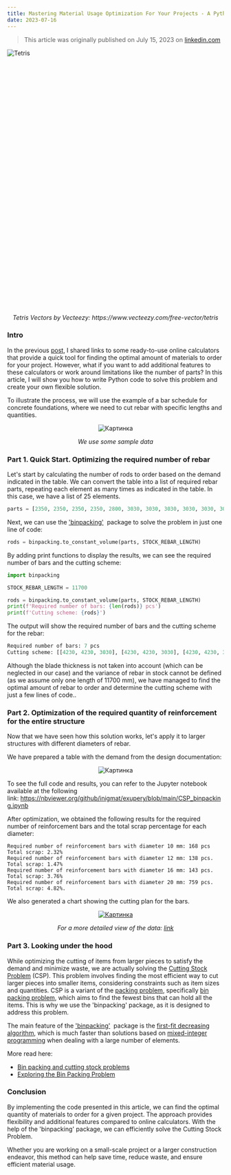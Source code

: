 ```yaml
---
title: Mastering Material Usage Optimization For Your Projects - A Python-Powered Solution
date: 2023-07-16
---
```


>This article was originally published on July 15, 2023 on [linkedin.com](https://www.linkedin.com/pulse/mastering-material-usage-optimization-your-projects-ilgiz-nigmatullin)

<style>
  .trimmed-cover {
  object-fit: cover;
  width: 100%;
  height: 600px;
  overflow: hidden;
  object-position: center 40%;
}
</style>

<div class="trimmed-cover">
  <img src="https://github.com/inigmat/home/assets/62841094/fe487086-a2b1-492d-94aa-3e6c07b7da50" alt="Tetris">
</div>

<p align="center">
  <em>Tetris Vectors by Vecteezy: https://www.vecteezy.com/free-vector/tetris</em>
</p>

### Intro

In the previous [post](https://inigmat.github.io/home/2023/06/27/Cutting_calcs.html), I shared links to some ready-to-use online calculators that provide a quick tool for finding the optimal amount of materials to order for your project. However, what if you want to add additional features to these calculators or work around limitations like the number of parts? In this article, I will show you how to write Python code to solve this problem and create your own flexible solution.

To illustrate the process, we will use the example of a bar schedule for concrete foundations, where we need to cut rebar with specific lengths and quantities.

<p align="center">
  <img src="https://media.licdn.com/dms/image/D4E12AQHkIKi1cCBszg/article-inline_image-shrink_1500_2232/0/1689400156113?e=1695254400&v=beta&t=goz9fIxjZbQBzIgsvGnK0ojfAdtdflAJIbQTquwJmKQ" alt="Картинка">
</p>

<p align="center">
  <em>We use some sample data</em>
</p>

### Part 1. Quick Start. Optimizing the required number of rebar 

Let's start by calculating the number of rods to order based on the demand indicated in the table. We can convert the table into a list of required rebar parts, repeating each element as many times as indicated in the table. In this case, we have a list of 25 elements.

```python
parts = [2350, 2350, 2350, 2350, 2800, 3030, 3030, 3030, 3030, 3030, 3030, 3030, 3030, 3030, 3030, 3030, 3030, 3030, 3030, 4230, 4230, 4230, 4230, 4230, 4230]
```

Next, we can use the ['binpacking](https://pypi.org/project/binpacking/#description)['](https://pypi.org/project/binpacking/#description)  package to solve the problem in just one line of code:

```python
rods = binpacking.to_constant_volume(parts, STOCK_REBAR_LENGTH)
```

By adding print functions to display the results, we can see the required number of bars and the cutting scheme:

```python
import binpacking

STOCK_REBAR_LENGTH = 11700

rods = binpacking.to_constant_volume(parts, STOCK_REBAR_LENGTH)
print(f'Required number of bars: {len(rods)} pcs')
print(f'Cutting scheme: {rods}')
```

The output will show the required number of bars and the cutting scheme for the rebar:

```python
Required number of bars: 7 pcs
Cutting scheme: [[4230, 4230, 3030], [4230, 4230, 3030], [4230, 4230, 3030], [3030, 3030, 3030, 2350], [3030, 3030, 3030, 2350], [3030, 3030, 3030, 2350], [3030, 3030, 2800, 2350]]
```

Although the blade thickness is not taken into account (which can be neglected in our case) and the variance of rebar in stock cannot be defined (as we assume only one length of 11700 mm), we have managed to find the optimal amount of rebar to order and determine the cutting scheme with just a few lines of code..

### Part 2. Optimization of the required quantity of reinforcement for the entire structure

Now that we have seen how this solution works, let's apply it to larger structures with different diameters of rebar. 

We have prepared a table with the demand from the design documentation:

<p align="center">
  <img src="https://media.licdn.com/dms/image/D4E12AQFCFa6Av_mGsQ/article-inline_image-shrink_1500_2232/0/1689400233647?e=1695254400&v=beta&t=7WVESex47NKbleTWULLc_zeByMowdVDOMGZnhQfoJXg" alt="Картинка">
</p>

To see the full code and results, you can refer to the Jupyter notebook available at the following link: <https://nbviewer.org/github/inigmat/exupery/blob/main/CSP_binpacking.ipynb>

After optimization, we obtained the following results for the required number of reinforcement bars and the total scrap percentage for each diameter:

```
Required number of reinforcement bars with diameter 10 mm: 168 pcs
Total scrap: 2.32%
Required number of reinforcement bars with diameter 12 mm: 138 pcs.
Total scrap: 1.47%
Required number of reinforcement bars with diameter 16 mm: 143 pcs.
Total scrap: 3.76%
Required number of reinforcement bars with diameter 20 mm: 759 pcs.
Total scrap: 4.82%.
```

We also generated a chart showing the cutting plan for the bars.

<p align="center">
  <a href="https://docs.google.com/spreadsheets/d/e/2PACX-1vTj-Fr6BGuoJlJdEglvPbYqOPi1k0Gwjb4lcTJ2aR8upi6esjDX2p8qej6nsMFF2NqCcjJrPBzsPSTQ/pubhtml?gid=1092469187&single=true">
    <img src="https://media.licdn.com/dms/image/D4E12AQHw04l3XegRkg/article-inline_image-shrink_1000_1488/0/1689402028786?e=1695254400&v=beta&t=BKaud21xLZyBllcGnR9JzNjJztdF-qCxmEqxR5LfJ-s" alt="Картинка">
  </a>
</p>

<p align="center">
  <em>For a more detailed view of the data: <a href="https://docs.google.com/spreadsheets/d/1pVxdnsfdEvEntjyNfpz_MTDin3x5JktN83TTT8Kvy3U/edit?usp=sharing">link</a> 
  </em>
</p>

### Part 3. Looking under the hood

While optimizing the cutting of items from larger pieces to satisfy the demand and minimize waste, we are actually solving the [Cutting Stock Problem](https://en.wikipedia.org/wiki/Cutting_stock_problem) (CSP). This problem involves finding the most efficient way to cut larger pieces into smaller items, considering constraints such as item sizes and quantities. CSP is a variant of the [packing problem](https://developers.google.com/optimization/pack/bin_packing?hl=en), specifically [bin packing problem](https://en.wikipedia.org/wiki/Bin_packing_problem), which aims to find the fewest bins that can hold all the items. This is why we use the 'binpacking' package, as it is designed to address this problem.

The main feature of the ['binpacking'](https://pypi.org/project/binpacking/#description)  package is the [first-fit decreasing algorithm](https://en.wikipedia.org/wiki/First-fit-decreasing_bin_packing), which is much faster than solutions based on [mixed-integer programming](https://developers.google.com/optimization/pack/bin_packing?hl=en) when dealing with a large number of elements.

More read here:

-   [Bin packing and cutting stock problems](https://scipbook.readthedocs.io/en/latest/bpp.html)
-   [Exploring the Bin Packing Problem](https://medium.com/swlh/exploring-the-bin-packing-problem-f54a93ebdbe5)

### Conclusion

By implementing the code presented in this article, we can find the optimal quantity of materials to order for a given project. The approach provides flexibility and additional features compared to online calculators. With the help of the 'binpacking' package, we can efficiently solve the Cutting Stock Problem.

Whether you are working on a small-scale project or a larger construction endeavor, this method can help save time, reduce waste, and ensure efficient material usage.
